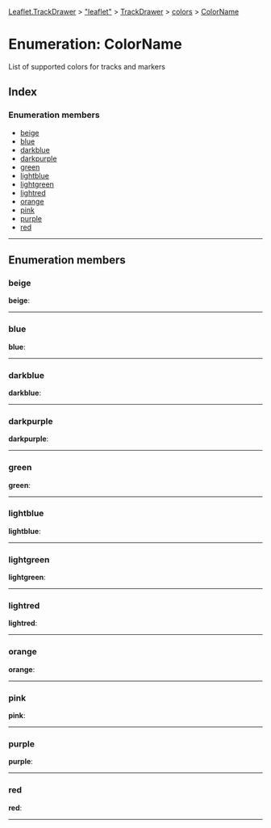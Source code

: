 [Leaflet.TrackDrawer](../README.md) > ["leaflet"](../modules/_leaflet_.md) > [TrackDrawer](../modules/_leaflet_.trackdrawer.md) > [colors](../modules/_leaflet_.trackdrawer.colors.md) > [ColorName](../enums/_leaflet_.trackdrawer.colors.colorname.md)

# Enumeration: ColorName

List of supported colors for tracks and markers

## Index

### Enumeration members

* [beige](_leaflet_.trackdrawer.colors.colorname.md#beige)
* [blue](_leaflet_.trackdrawer.colors.colorname.md#blue)
* [darkblue](_leaflet_.trackdrawer.colors.colorname.md#darkblue)
* [darkpurple](_leaflet_.trackdrawer.colors.colorname.md#darkpurple)
* [green](_leaflet_.trackdrawer.colors.colorname.md#green)
* [lightblue](_leaflet_.trackdrawer.colors.colorname.md#lightblue)
* [lightgreen](_leaflet_.trackdrawer.colors.colorname.md#lightgreen)
* [lightred](_leaflet_.trackdrawer.colors.colorname.md#lightred)
* [orange](_leaflet_.trackdrawer.colors.colorname.md#orange)
* [pink](_leaflet_.trackdrawer.colors.colorname.md#pink)
* [purple](_leaflet_.trackdrawer.colors.colorname.md#purple)
* [red](_leaflet_.trackdrawer.colors.colorname.md#red)

---

## Enumeration members

<a id="beige"></a>

###  beige

**beige**: 

___
<a id="blue"></a>

###  blue

**blue**: 

___
<a id="darkblue"></a>

###  darkblue

**darkblue**: 

___
<a id="darkpurple"></a>

###  darkpurple

**darkpurple**: 

___
<a id="green"></a>

###  green

**green**: 

___
<a id="lightblue"></a>

###  lightblue

**lightblue**: 

___
<a id="lightgreen"></a>

###  lightgreen

**lightgreen**: 

___
<a id="lightred"></a>

###  lightred

**lightred**: 

___
<a id="orange"></a>

###  orange

**orange**: 

___
<a id="pink"></a>

###  pink

**pink**: 

___
<a id="purple"></a>

###  purple

**purple**: 

___
<a id="red"></a>

###  red

**red**: 

___

